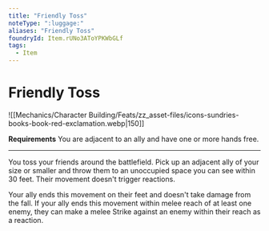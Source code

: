 ```yaml
---
title: "Friendly Toss"
noteType: ":luggage:"
aliases: "Friendly Toss"
foundryId: Item.rUNo3AToYPKWbGLf
tags:
  - Item
---
```


# Friendly Toss
![[Mechanics/Character Building/Feats/zz_asset-files/icons-sundries-books-book-red-exclamation.webp|150]]

**Requirements** You are adjacent to an ally and have one or more hands free.

* * *

You toss your friends around the battlefield. Pick up an adjacent ally of your size or smaller and throw them to an unoccupied space you can see within 30 feet. Their movement doesn't trigger reactions.

Your ally ends this movement on their feet and doesn't take damage from the fall. If your ally ends this movement within melee reach of at least one enemy, they can make a melee Strike against an enemy within their reach as a reaction.
